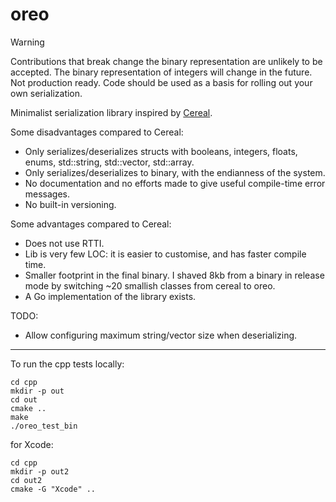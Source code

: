 # oreo

> [!WARNING]
> Contributions that break change the binary representation are unlikely to be accepted.
> The binary representation of integers will change in the future.
> Not production ready. Code should be used as a basis for rolling out your own serialization.

Minimalist serialization library inspired by [Cereal](https://github.com/USCiLab/cereal).

Some disadvantages compared to Cereal:
* Only serializes/deserializes structs with booleans, integers, floats, enums, std::string, std::vector, std::array.
* Only serializes/deserializes to binary, with the endianness of the system.
* No documentation and no efforts made to give useful compile-time error messages.
* No built-in versioning.

Some advantages compared to Cereal:
* Does not use RTTI.
* Lib is very few LOC: it is easier to customise, and has faster compile time.
* Smaller footprint in the final binary. I shaved 8kb from a binary in release mode by switching ~20 smallish classes from cereal to oreo.
* A Go implementation of the library exists.

TODO:
* Allow configuring maximum string/vector size when deserializing.

---

To run the cpp tests locally:

```
cd cpp
mkdir -p out
cd out
cmake ..
make
./oreo_test_bin
```

for Xcode:
```
cd cpp
mkdir -p out2
cd out2
cmake -G "Xcode" ..
```
